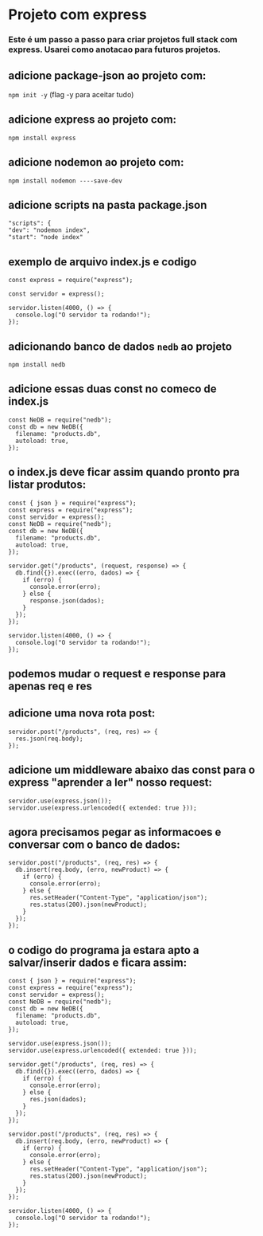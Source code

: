 # Projeto com express

### Este é um passo a passo para criar projetos full stack com express. Usarei como anotacao para futuros projetos.

## adicione package-json ao projeto com:

`npm init -y` (flag -y para aceitar tudo)

## adicione express ao projeto com:

`npm install express`

## adicione nodemon ao projeto com:

`npm install nodemon ----save-dev`

## adicione scripts na pasta package.json

```
"scripts": {
"dev": "nodemon index",
"start": "node index"
```

## exemplo de arquivo index.js e codigo

```
const express = require("express");

const servidor = express();

servidor.listen(4000, () => {
  console.log("O servidor ta rodando!");
});
```

## adicionando banco de dados `nedb` ao projeto

`npm install nedb`

## adicione essas duas const no comeco de index.js

```
const NeDB = require("nedb");
const db = new NeDB({
  filename: "products.db",
  autoload: true,
});
```

## o index.js deve ficar assim quando pronto pra listar produtos:

```
const { json } = require("express");
const express = require("express");
const servidor = express();
const NeDB = require("nedb");
const db = new NeDB({
  filename: "products.db",
  autoload: true,
});

servidor.get("/products", (request, response) => {
  db.find({}).exec((erro, dados) => {
    if (erro) {
      console.error(erro);
    } else {
      response.json(dados);
    }
  });
});

servidor.listen(4000, () => {
  console.log("O servidor ta rodando!");
});
```

## podemos mudar o request e response para apenas req e res

## adicione uma nova rota post:

```
servidor.post("/products", (req, res) => {
  res.json(req.body);
});
```

## adicione um middleware abaixo das const para o express "aprender a ler" nosso request:

```
servidor.use(express.json());
servidor.use(express.urlencoded({ extended: true }));
```

## agora precisamos pegar as informacoes e conversar com o banco de dados:

```
servidor.post("/products", (req, res) => {
  db.insert(req.body, (erro, newProduct) => {
    if (erro) {
      console.error(erro);
    } else {
      res.setHeader("Content-Type", "application/json");
      res.status(200).json(newProduct);
    }
  });
});
```

## o codigo do programa ja estara apto a salvar/inserir dados e ficara assim:

```
const { json } = require("express");
const express = require("express");
const servidor = express();
const NeDB = require("nedb");
const db = new NeDB({
  filename: "products.db",
  autoload: true,
});

servidor.use(express.json());
servidor.use(express.urlencoded({ extended: true }));

servidor.get("/products", (req, res) => {
  db.find({}).exec((erro, dados) => {
    if (erro) {
      console.error(erro);
    } else {
      res.json(dados);
    }
  });
});

servidor.post("/products", (req, res) => {
  db.insert(req.body, (erro, newProduct) => {
    if (erro) {
      console.error(erro);
    } else {
      res.setHeader("Content-Type", "application/json");
      res.status(200).json(newProduct);
    }
  });
});

servidor.listen(4000, () => {
  console.log("O servidor ta rodando!");
});

```
